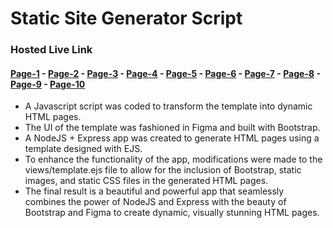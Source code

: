 # Static Site Generator Script

### Hosted Live Link

#### [Page-1](https://rakibul-wdp.github.io/static-pages/Page1.html) - [Page-2](https://rakibul-wdp.github.io/static-pages/Page2.html) - [Page-3](https://rakibul-wdp.github.io/static-pages/Page3.html) - [Page-4](https://rakibul-wdp.github.io/static-pages/Page4.html) - [Page-5](https://rakibul-wdp.github.io/static-pages/Page5.html) - [Page-6](https://rakibul-wdp.github.io/static-pages/Page6.html) - [Page-7](https://rakibul-wdp.github.io/static-pages/Page7.html) - [Page-8](https://rakibul-wdp.github.io/static-pages/Page8.html) - [Page-9](https://rakibul-wdp.github.io/static-pages/Page9.html) - [Page-10](https://rakibul-wdp.github.io/static-pages/Page10.html)

- A Javascript script was coded to transform the template into dynamic HTML pages.
- The UI of the template was fashioned in Figma and built with Bootstrap.
- A NodeJS + Express app was created to generate HTML pages using a template designed with EJS.
- To enhance the functionality of the app, modifications were made to the views/template.ejs file to allow for the inclusion of Bootstrap, static images, and static CSS files in the generated HTML pages.
- The final result is a beautiful and powerful app that seamlessly combines the power of NodeJS and Express with the beauty of Bootstrap and Figma to create dynamic, visually stunning HTML pages.
